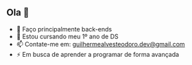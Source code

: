 ## Ola 👋

- 🔭 Faço principalmente back-ends
- 🌱 Estou cursando meu 1º ano de DS
- 📫 Contate-me em: guilhermealvesteodoro.dev@gmail.com
- ⚡ Em busca de aprender a programar de forma avançada

